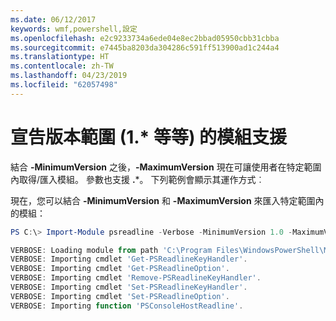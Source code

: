 ```yaml
---
ms.date: 06/12/2017
keywords: wmf,powershell,設定
ms.openlocfilehash: e2c9233734a6ede04e8ec2bbad05950cbb31cbba
ms.sourcegitcommit: e7445ba8203da304286c591ff513900ad1c244a4
ms.translationtype: HT
ms.contentlocale: zh-TW
ms.lasthandoff: 04/23/2019
ms.locfileid: "62057498"
---
```

# <a name="modules-support-for-declaring-version-ranges-1-etc"></a>宣告版本範圍 (1.* 等等) 的模組支援
結合 **-MinimumVersion** 之後，**-MaximumVersion** 現在可讓使用者在特定範圍內取得/匯入模組。 參數也支援 **.**\*。 下列範例會顯示其運作方式︰

現在，您可以結合 **-MinimumVersion** 和 **-MaximumVersion** 來匯入特定範圍內的模組：

```powershell
PS C:\> Import-Module psreadline -Verbose -MinimumVersion 1.0 -MaximumVersion 1.2.*

VERBOSE: Loading module from path 'C:\Program Files\WindowsPowerShell\Modules\psreadline\1.1\psreadline.psd1'.
VERBOSE: Importing cmdlet 'Get-PSReadlineKeyHandler'.
VERBOSE: Importing cmdlet 'Get-PSReadlineOption'.
VERBOSE: Importing cmdlet 'Remove-PSReadlineKeyHandler'.
VERBOSE: Importing cmdlet 'Set-PSReadlineKeyHandler'.
VERBOSE: Importing cmdlet 'Set-PSReadlineOption'.
VERBOSE: Importing function 'PSConsoleHostReadline'.
```
